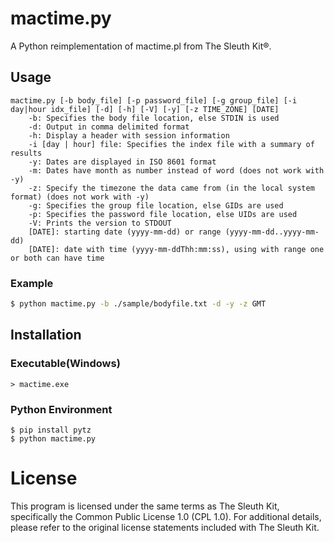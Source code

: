 # mactime.py
A Python reimplementation of mactime.pl from The Sleuth Kit®.

## Usage
```
mactime.py [-b body_file] [-p password_file] [-g group_file] [-i day|hour idx_file] [-d] [-h] [-V] [-y] [-z TIME_ZONE] [DATE]
    -b: Specifies the body file location, else STDIN is used
    -d: Output in comma delimited format
    -h: Display a header with session information
    -i [day | hour] file: Specifies the index file with a summary of results
    -y: Dates are displayed in ISO 8601 format
    -m: Dates have month as number instead of word (does not work with -y)
    -z: Specify the timezone the data came from (in the local system format) (does not work with -y)
    -g: Specifies the group file location, else GIDs are used
    -p: Specifies the password file location, else UIDs are used
    -V: Prints the version to STDOUT
    [DATE]: starting date (yyyy-mm-dd) or range (yyyy-mm-dd..yyyy-mm-dd) 
    [DATE]: date with time (yyyy-mm-ddThh:mm:ss), using with range one or both can have time
```

### Example
```bash
$ python mactime.py -b ./sample/bodyfile.txt -d -y -z GMT
```

## Installation
### Executable(Windows)
```
> mactime.exe
```

### Python Environment
```
$ pip install pytz
$ python mactime.py
```

# License
This program is licensed under the same terms as The Sleuth Kit, specifically the Common Public License 1.0 (CPL 1.0). For additional details, please refer to the original license statements included with The Sleuth Kit.
